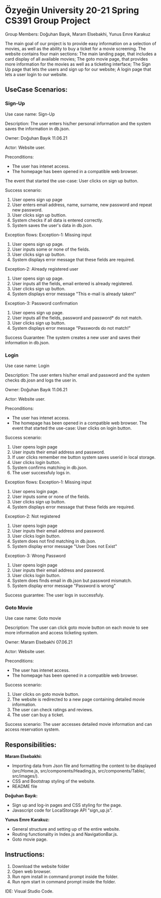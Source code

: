 # Özyeğin University 20-21 Spring CS391 Group Project

Group Members: Doğuhan Bayık, Maram Elsebakhi, Yunus Emre Karakuz

The main goal of our project is to provide easy information on a selection of movies, as well as the ability to buy a ticket for a movie screening. The website contains four main sections: The main landing page, that includes a card display of all available movies; The goto movie page, that provides more information for the movies as well as a ticketing interface; The Sign Up page that lets the users and sign up for our website; A login page that lets a user login to our website.

## UseCase Scenarios:
### Sign-Up
Use case name: Sign-Up

Description: The user enters his/her personal information and the system saves the information in db.json.

Owner: Doğuhan Bayık 11.06.21

Actor: Website user.

Preconditions:
- The user has intenet access.
- The homepage has been opened in a compatible web browser.

The event that started the use-case: User clicks on sign up button.

Success scenario:
1. User opens sign up page
2. User enters email address, name, surname, new password and repeat new password.
3. User clicks sign up buttion.
4. System checks if all data is entered correctly.
5. System saves the user's data in db.json.

Exception flows:
Exception-1: Missing input
1. User opens sign up page.
2. User inputs some or none of the fields.
3. User clicks sign up button.
4. System displays error message that these fields are required.

Exception-2: Already registered user
1. User opens sign up page.
2. User inputs all the fields, email entered is already registered.
3. User clicks sign up button.
4. System displays error message "This e-mail is already taken!"

Exception-3: Password confirmation
1. User opens sign up page.
2. User inputs all the fields, password and password* do not match.
3. User clicks sign up button.
4. System displays error message "Passwords do not match!"

Success Guarantee: The system creates a new user and saves their information in db.json.
### Login
Use case name: Login

Description: The user enters his/her email and password and the system checks db.josn and logs the user in.

Owner: Doğuhan Bayık 11.06.21

Actor: Website user.

Preconditions:

- The user has intenet access.
- The homepage has been opened in a compatible web browser.
The event that started the use-case: User clicks on login button.

Success scenario:
1. User opens login page
2. User inputs their email address and password.
3. If user clicks remember me button system saves userid in local storage.
4. User clicks login button.
5. System confirms matching in db.json.
6. The user successfuly logs in.

Exception flows:
Exception-1: Missing input
1. User opens login page.
2. User inputs some or none of the fields.
3. User clicks sign up button.
4. System displays error message that these fields are required.

Exception-2: Not registered
1. User opens login page
2. User inputs their email address and password.
3. User clicks login button.
4. System does not find matching in db.json.
5. System display error message "User Does not Exist"

Exception-3: Wrong Password
1. User opens login page
2. User inputs their email address and password.
3. User clicks login button.
4. System does finds email in db.json but password mismatch.
5. System display error message "Password is wrong"

Success guarantee: The user logs in successfuly.
### Goto Movie
Use case name: Goto movie

Description: The user can click goto movie button on each movie to see more information and access ticketing system.

Owner: Maram Elsebakhi 07.06.21

Actor: Website user.

Preconditions:
- The user has intenet access.
- The homepage has been opened in a compatible web browser.

Success scenario:
1. User clicks on goto movie button.
2. The website is redirected to a new page containing detailed movie information.
3. The user can check ratings and reviews.
4. The user can buy a ticket.

Success scenario: The user accesses detailed movie information and can access reservation system.

## Responsibilities:

**Maram Elsebakhi:**
- Importing data from Json file and formatting the content to be displayed (src/Home.js, src/components/Heading.js, src/components/Table/, src/images/).
- CSS and Bootstrap styling of the website.
- README file

**Doğuhan Bayık:**
- Sign up and log-in pages and CSS styling for the page.
- Javascript code for LocalStorage API "sign_up.js".

**Yunus Emre Karakuz:**
- General structure and setting up of the entire website.
- Routing functionality in Index.js and NavigationBar.js.
- Goto movie page.

## Instructions:
1. Download the website folder
2. Open web browser.
3. Run npm install in command prompt inside the folder.
4. Run npm start in command prompt inside the folder.

IDE: Visual Studio Code.
